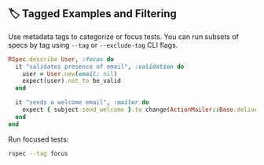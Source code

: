 ## 🏷️ Tagged Examples and Filtering

Use metadata tags to categorize or focus tests. You can run subsets of specs by tag using `--tag` or `--exclude-tag` CLI flags.

```ruby
RSpec.describe User, :focus do
  it "validates presence of email", :validation do
    user = User.new(email: nil)
    expect(user).not_to be_valid
  end

  it "sends a welcome email", :mailer do
    expect { subject.send_welcome }.to change(ActionMailer::Base.deliveries, :size).by(1)
  end
end
```

Run focused tests:

```bash
rspec --tag focus
```